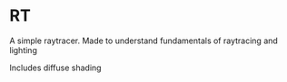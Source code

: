 
# RT

A simple raytracer. Made to understand fundamentals of raytracing and lighting

Includes diffuse shading
